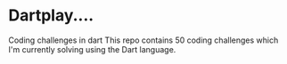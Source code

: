 # Dartplay....
Coding challenges in dart
This repo contains 50 coding challenges which I'm currently solving using the Dart language.
